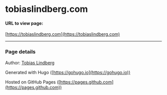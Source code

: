 # tobiaslindberg.com

#### URL to view page:
[https://tobiaslindberg.com](https://tobiaslindberg.com)

------------

### Page details

Author: [Tobias Lindberg](https://github.com/tobiasehlert "Tobias Lindberg")

Generated with Hugo ([https://gohugo.io](https://gohugo.io))

Hosted on GitHub Pages ([https://pages.github.com](https://pages.github.com))

